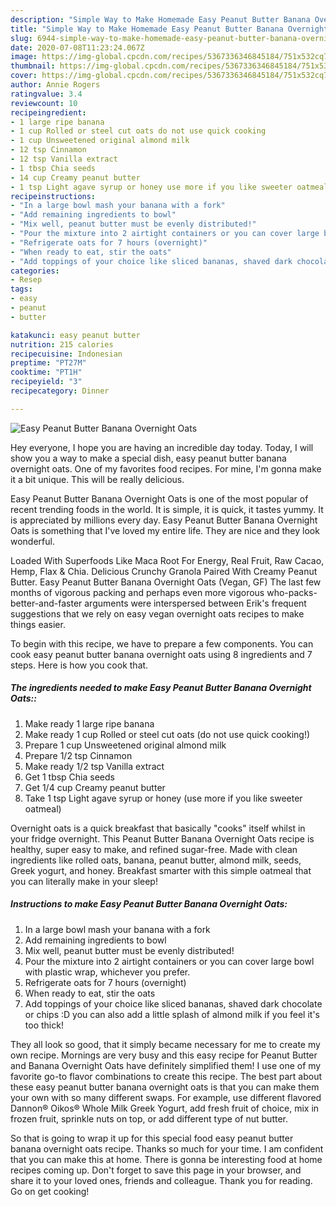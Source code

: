 ```yaml
---
description: "Simple Way to Make Homemade Easy Peanut Butter Banana Overnight Oats"
title: "Simple Way to Make Homemade Easy Peanut Butter Banana Overnight Oats"
slug: 6944-simple-way-to-make-homemade-easy-peanut-butter-banana-overnight-oats
date: 2020-07-08T11:23:24.067Z
image: https://img-global.cpcdn.com/recipes/5367336346845184/751x532cq70/easy-peanut-butter-banana-overnight-oats-recipe-main-photo.jpg
thumbnail: https://img-global.cpcdn.com/recipes/5367336346845184/751x532cq70/easy-peanut-butter-banana-overnight-oats-recipe-main-photo.jpg
cover: https://img-global.cpcdn.com/recipes/5367336346845184/751x532cq70/easy-peanut-butter-banana-overnight-oats-recipe-main-photo.jpg
author: Annie Rogers
ratingvalue: 3.4
reviewcount: 10
recipeingredient:
- 1 large ripe banana
- 1 cup Rolled or steel cut oats do not use quick cooking
- 1 cup Unsweetened original almond milk
- 12 tsp Cinnamon
- 12 tsp Vanilla extract
- 1 tbsp Chia seeds
- 14 cup Creamy peanut butter
- 1 tsp Light agave syrup or honey use more if you like sweeter oatmeal
recipeinstructions:
- "In a large bowl mash your banana with a fork"
- "Add remaining ingredients to bowl"
- "Mix well, peanut butter must be evenly distributed!"
- "Pour the mixture into 2 airtight containers or you can cover large bowl with plastic wrap, whichever you prefer."
- "Refrigerate oats for 7 hours (overnight)"
- "When ready to eat, stir the oats"
- "Add toppings of your choice like sliced bananas, shaved dark chocolate or chips :D you can also add a little splash of almond milk if you feel it&#39;s too thick!"
categories:
- Resep
tags:
- easy
- peanut
- butter

katakunci: easy peanut butter
nutrition: 215 calories
recipecuisine: Indonesian
preptime: "PT27M"
cooktime: "PT1H"
recipeyield: "3"
recipecategory: Dinner

---
```



![Easy Peanut Butter Banana Overnight Oats](https://img-global.cpcdn.com/recipes/5367336346845184/751x532cq70/easy-peanut-butter-banana-overnight-oats-recipe-main-photo.jpg)

Hey everyone, I hope you are having an incredible day today. Today, I will show you a way to make a special dish, easy peanut butter banana overnight oats. One of my favorites food recipes. For mine, I'm gonna make it a bit unique. This will be really delicious.

Easy Peanut Butter Banana Overnight Oats is one of the most popular of recent trending foods in the world. It is simple, it is quick, it tastes yummy. It is appreciated by millions every day. Easy Peanut Butter Banana Overnight Oats is something that I've loved my entire life. They are nice and they look wonderful.

Loaded With Superfoods Like Maca Root For Energy, Real Fruit, Raw Cacao, Hemp, Flax &amp; Chia. Delicious Crunchy Granola Paired With Creamy Peanut Butter. Easy Peanut Butter Banana Overnight Oats (Vegan, GF) The last few months of vigorous packing and perhaps even more vigorous who-packs-better-and-faster arguments were interspersed between Erik&#39;s frequent suggestions that we rely on easy vegan overnight oats recipes to make things easier.


To begin with this recipe, we have to prepare a few components. You can cook easy peanut butter banana overnight oats using 8 ingredients and 7 steps. Here is how you cook that.

##### The ingredients needed to make Easy Peanut Butter Banana Overnight Oats::

1. Make ready 1 large ripe banana
1. Make ready 1 cup Rolled or steel cut oats (do not use quick cooking!)
1. Prepare 1 cup Unsweetened original almond milk
1. Prepare 1/2 tsp Cinnamon
1. Make ready 1/2 tsp Vanilla extract
1. Get 1 tbsp Chia seeds
1. Get 1/4 cup Creamy peanut butter
1. Take 1 tsp Light agave syrup or honey (use more if you like sweeter oatmeal)


Overnight oats is a quick breakfast that basically &#34;cooks&#34; itself whilst in your fridge overnight. This Peanut Butter Banana Overnight Oats recipe is healthy, super easy to make, and refined sugar-free. Made with clean ingredients like rolled oats, banana, peanut butter, almond milk, seeds, Greek yogurt, and honey. Breakfast smarter with this simple oatmeal that you can literally make in your sleep! 

##### Instructions to make Easy Peanut Butter Banana Overnight Oats:

1. In a large bowl mash your banana with a fork
1. Add remaining ingredients to bowl
1. Mix well, peanut butter must be evenly distributed!
1. Pour the mixture into 2 airtight containers or you can cover large bowl with plastic wrap, whichever you prefer.
1. Refrigerate oats for 7 hours (overnight)
1. When ready to eat, stir the oats
1. Add toppings of your choice like sliced bananas, shaved dark chocolate or chips :D you can also add a little splash of almond milk if you feel it&#39;s too thick!


They all look so good, that it simply became necessary for me to create my own recipe. Mornings are very busy and this easy recipe for Peanut Butter and Banana Overnight Oats have definitely simplified them! I use one of my favorite go-to flavor combinations to create this recipe. The best part about these easy peanut butter banana overnight oats is that you can make them your own with so many different swaps. For example, use different flavored Dannon® Oikos® Whole Milk Greek Yogurt, add fresh fruit of choice, mix in frozen fruit, sprinkle nuts on top, or add different type of nut butter. 

So that is going to wrap it up for this special food easy peanut butter banana overnight oats recipe. Thanks so much for your time. I am confident that you can make this at home. There is gonna be interesting food at home recipes coming up. Don't forget to save this page in your browser, and share it to your loved ones, friends and colleague. Thank you for reading. Go on get cooking!
